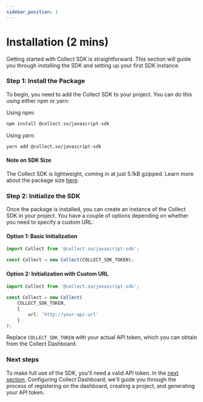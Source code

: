```yaml
---
sidebar_position: 1
---
```

# Installation (2 mins)
Getting started with Collect SDK is straightforward. This section will guide you through installing the SDK and setting up your first SDK instance.

### Step 1: Install the Package

To begin, you need to add the Collect SDK to your project. You can do this using either npm or yarn:

Using npm:

```bash
npm install @collect.so/javascript-sdk
```

Using yarn: 
```bash
yarn add @collect.so/javascript-sdk
```

#### Note on SDK Size
The Collect SDK is lightweight, coming in at just 5.1kB gzipped. Learn more about the package size [here](https://pkg-size.dev/@collect.so%2Fjavascript-sdk).

### Step 2: Initialize the SDK
Once the package is installed, you can create an instance of the Collect SDK in your project. You have a couple of options depending on whether you need to specify a custom URL:

#### Option 1: Basic Initialization
```typescript
import Collect from '@collect.so/javascript-sdk';

const Collect = new Collect(COLLECT_SDK_TOKEN);
```
#### Option 2: Initialization with Custom URL
```typescript
import Collect from '@collect.so/javascript-sdk';

const Collect = new Collect(
    COLLECT_SDK_TOKEN,
    {
        url: 'http://your-api-url'
    }
);
```

Replace `COLLECT_SDK_TOKEN` with your actual API token, which you can obtain from the Collect Dashboard.

### Next steps
To make full use of the SDK, you'll need a valid API token. In the [next section](/quick-start/dashboard), Configuring Collect Dashboard, we'll guide you through the process of registering on the dashboard, creating a project, and generating your API token.